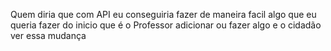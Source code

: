 Quem diria que com API eu conseguiria fazer de maneira facil algo que eu queria fazer do inicio que é o Professor adicionar ou fazer algo e o cidadão ver essa mudança
